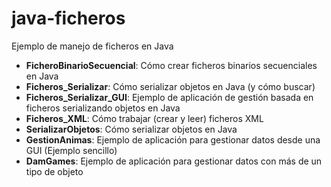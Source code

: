 java-ficheros
=============

Ejemplo de manejo de ficheros en Java

- **FicheroBinarioSecuencial**: Cómo crear ficheros binarios secuenciales en Java
- **Ficheros_Serializar**: Cómo serializar objetos en Java (y cómo buscar)
- **Ficheros_Serializar_GUI**: Ejemplo de aplicación de gestión basada en ficheros serializando objetos en Java
- **Ficheros_XML**: Cómo trabajar (crear y leer) ficheros XML
- **SerializarObjetos**: Cómo serializar objetos en Java
- **GestionAnimas**: Ejemplo de aplicación para gestionar datos desde una GUI (Ejemplo sencillo)
- **DamGames**: Ejemplo de aplicación para gestionar datos con más de un tipo de objeto
